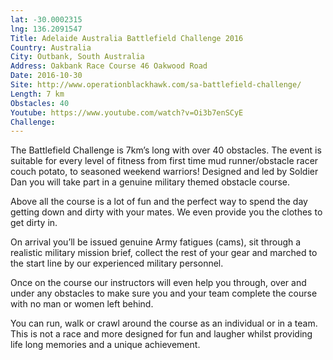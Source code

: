```yaml
---
lat: -30.0002315
lng: 136.2091547
Title: Adelaide Australia Battlefield Challenge 2016
Country: Australia
City: Outbank, South Australia
Address: Oakbank Race Course 46 Oakwood Road
Date: 2016-10-30
Site: http://www.operationblackhawk.com/sa-battlefield-challenge/
Length: 7 km
Obstacles: 40
Youtube: https://www.youtube.com/watch?v=Oi3b7enSCyE
Challenge:
---
```


The Battlefield Challenge is 7km’s long with over 40 obstacles. The event is suitable for every level of fitness from first time mud runner/obstacle racer couch potato, to seasoned weekend warriors! Designed and led by Soldier Dan you will take part in a genuine military themed obstacle course.

Above all the course is a lot of fun and the perfect way to spend the day getting down and dirty with your mates. We even provide you the clothes to get dirty in.

On arrival you’ll be issued genuine Army fatigues (cams), sit through a realistic military mission brief, collect the rest of your gear and marched to the start line by our experienced military personnel.

Once on the course our instructors will even help you through, over and under any obstacles to make sure you and your team complete the course with no man or women left behind.

You can run, walk or crawl around the course as an individual or in a team. This is not a race and more designed for fun and laugher whilst providing life long memories and a unique achievement.
